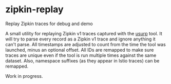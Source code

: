 # zipkin-replay
Replay Zipkin traces for debug and demo

A small utility for replaying Zipkin v1 traces captured with the [usurp](https://github.com/prydin/usurp) tool. It will try to parse every record as a Zipkin v1 
trace and ignore anything it can't parse. All timestamps are adjusted to count from the time the tool was launched, minus an 
optional offset. All IDs are remapped to make sure traces are unique even if the tool is run multiple times against the same 
dataset. Also, namespace suffixes (as they appear in Istio traces) can be remapped.

Work in progress.
